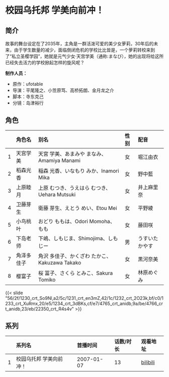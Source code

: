 # 校园乌托邦 学美向前冲！


## 简介

故事的舞台设定在了2035年，主角是一群活泼可爱的美少女萝莉，30年后的未来，由于学生数量的减少，面临倒闭危机的学校比比皆是，一个萝莉转校来到了“私立圣樱学园”，她就是元气少女·天宫学美（通称:まなび），她的出现将给这所已经失去活力的学校掀起怎样的旋风呢？

**制作人员：**
- 原作：ufotable
- 导演：平尾隆之、小笠原笃、高桥拓朗、金月龙之介
- 脚本：寺东克己
- 分镜：岛津裕行

## 角色

|     |   角色名   |   别名  | 性别 |  配音  |
|:--- |:------  |:----      |:---  |:--   |
| 1 | 天宫学美 | 天宮 学美、あまみや まなみ、Amamiya Manami | 女 | 堀江由衣 |
| 2 | 稻森光香 | 稲森 光香、いなもり みか、Inamori Mika | 女 | 野中藍 |
| 3 | 上原睦月 | 上原 むつき、うえはら むつき、Uehara Mutsuki | 女 | 井上麻里奈 |
| 4 | 卫藤芽生 | 衛藤 芽生、えとう めい、Etou Mei | 女 | 平野綾 |
| 5 | 小鸟桃叶 | おどり ももは、Odori Momoha、もも | 女 | 藤田咲 |
| 6 | 下岛老师 | 下嶋、しもじま、Shimojima、しもじー | 男 | うすいたかやす |
| 7 | 角泽多佳子 | 角沢 多佳子、かくざわ たかこ、Kakuzawa Takako | 女 | 黒河奈美 |
| 8 | 樱富子 | 桜 冨子、さくら とみこ、Sakura Tomiko | 女 | 林原めぐみ |

{{< slide "56/2f/1230_crt_So9Nl,a2/5c/1231_crt_en3mZ,42/1c/1232_crt_2O23k,bf/c0/1233_crt_XuRmx,20/e5/1234_crt_3dBKs,cf/e7/4765_crt_anidb,9a/be/4766_crt_anidb,23/eb/22350_crt_R4s4v" >}}

## 系列

|     |   系列名   |   首播时间  | 话数/时长  | 观看地址 |
|:---  |:------    |:----      |:---       |:---  |
| 1 | 校园乌托邦 学美向前冲！ | 2007-01-07 | 13 | [bilibili](https://www.bilibili.com/video/BV1bs411o7eu/)  |



